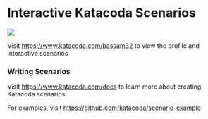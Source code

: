 # Interactive Katacoda Scenarios

[![](http://shields.katacoda.com/katacoda/bassam32/count.svg)](https://www.katacoda.com/bassam32 "Get your profile on Katacoda.com")

Visit https://www.katacoda.com/bassam32 to view the profile and interactive scenarios

### Writing Scenarios
Visit https://www.katacoda.com/docs to learn more about creating Katacoda scenarios

For examples, visit https://github.com/katacoda/scenario-example

